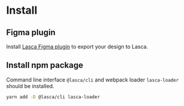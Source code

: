 # Install

## Figma plugin

Install [Lasca Figma plugin](https://www.figma.com/community/plugin/1004251583775744964/) to export your design to Lasca.

## Install npm package

Command line interface `@lasca/cli` and webpack loader `lasca-loader` should be installed.

``` sh
yarn add -D @lasca/cli lasca-loader
```